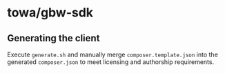# towa/gbw-sdk

## Generating the client

Execute `generate.sh` and manually merge `composer.template.json` into the generated `composer.json` to meet licensing and authorship requirements.

